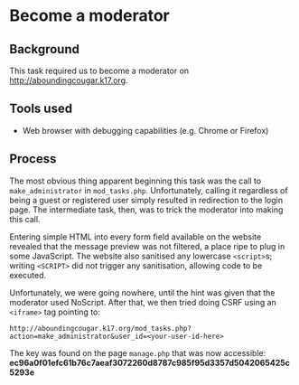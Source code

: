 Become a moderator
==================

Background
----------
This task required us to become a moderator on http://aboundingcougar.k17.org.

Tools used
----------
* Web browser with debugging capabilities (e.g. Chrome or Firefox)

Process
-------
The most obvious thing apparent beginning this task was the call to `make_administrator` in `mod_tasks.php`. Unfortunately, calling it regardless of being a guest or registered user simply resulted in redirection to the login page. The intermediate task, then, was to trick the moderator into making this call.

Entering simple HTML into every form field available on the website revealed that the message preview was not filtered, a place ripe to plug in some JavaScript. The website also sanitised any lowercase `<script>`s; writing `<SCRIPT>` did not trigger any sanitisation, allowing code to be executed.

Unfortunately, we were going nowhere, until the hint was given that the moderator used NoScript. After that, we then tried doing CSRF using an `<iframe>` tag pointing to:
````
http://aboundingcougar.k17.org/mod_tasks.php?action=make_administrator&user_id=<your-user-id-here>
````

The key was found on the page `manage.php` that was now accessible: **ec96a0f01efc61b76c7aeaf3072260d8787c985f95d3357d5042065425c5293e**
